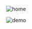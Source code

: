 ![home](https://user-images.githubusercontent.com/37672744/152906405-b6662077-a8cf-48ff-a2e9-141fc74569b5.gif)

![demo](https://user-images.githubusercontent.com/37672744/152919916-342c4f2b-99e7-4248-b7aa-0b61d2bd11ca.gif)
